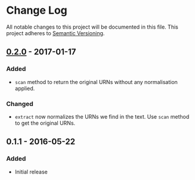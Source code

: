 # Change Log
All notable changes to this project will be documented in this file. This
project adheres to [Semantic Versioning](http://semver.org/).

## [0.2.0] - 2017-01-17
### Added
- `scan` method to return the original URNs without any normalisation applied.
### Changed
- `extract` now normalizes the URNs we find in the text. Use `scan` method to get the original URNs.

## 0.1.1 - 2016-05-22
### Added
- Initial release

[0.2.0]: https://github.com/altmetric/identifiers-urn/releases/tag/v0.2.0
